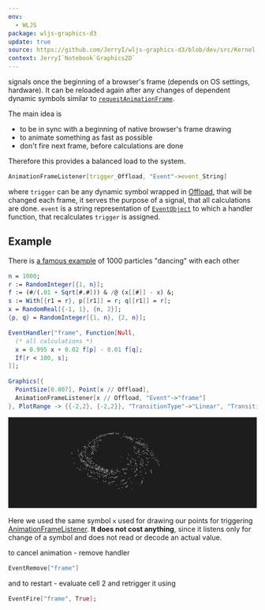 ```yaml
---
env:
  - WLJS
package: wljs-graphics-d3
update: true
source: https://github.com/JerryI/wljs-graphics-d3/blob/dev/src/Kernel.wl
context: JerryI`Notebook`Graphics2D`
---
```

signals once the beginning of a browser's frame (depends on OS settings, hardware). It can be reloaded again after any changes of dependent dynamic symbols similar to [`requestAnimationFrame`](https://developer.mozilla.org/en-US/docs/Web/API/window/requestAnimationFrame).

The main idea is
- to be in sync with a beginning of native browser's frame drawing
- to animate something as fast as possible
- don't fire next frame, before calculations are done

Therefore this provides a balanced load to the system.

```mathematica
AnimationFrameListener[trigger_Offload, "Event"->event_String]
```

where `trigger` can be any dynamic symbol wrapped in [Offload](frontend/Reference/Interpreter/Offload.md), that will be changed each frame, it serves the purpose of a signal, that all calculations are done. `event` is a string representation of [`EventObject`](frontend/Reference/Misc/Events.md#`EventObject`) to which a handler function, that recalculates `trigger` is assigned.

## Example
There is [a famous example](https://community.wolfram.com/groups/-/m/t/122095) of 1000 particles "dancing" with each other

```mathematica title="cell 1"
n = 1000;
r := RandomInteger[{1, n}];
f := (#/(.01 + Sqrt[#.#])) & /@ (x[[#]] - x) &;
s := With[{r1 = r}, p[[r1]] = r; q[[r1]] = r];
x = RandomReal[{-1, 1}, {n, 2}];
{p, q} = RandomInteger[{1, n}, {2, n}];
```

```mathematica title="cell 2"
EventHandler["frame", Function[Null,
  (* all calculations *)
  x = 0.995 x + 0.02 f[p] - 0.01 f[q];
  If[r < 100, s];
]];
```

```mathematica title="cell 3"
Graphics[{
  PointSize[0.007], Point[x // Offload],
  AnimationFrameListener[x // Offload, "Event"->"frame"]
}, PlotRange -> {{-2,2}, {-2,2}}, "TransitionType"->"Linear", "TransitionDuration"->1]  
```

![](../../../imgs/dancers-ezgif.com-video-to-apng-converter.png)

Here we used the same symbol `x` used for drawing our points for triggering [AnimationFrameListener](frontend/Reference/Graphics/AnimationFrameListener.md). __It does not cost anything__, since it listens only for change of a symbol and does not read or decode an actual value.



to cancel animation - remove handler

```mathematica
EventRemove["frame"]
```

and to restart - evaluate cell 2 and retrigger it using

```mathematica
EventFire["frame", True];
```

